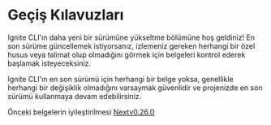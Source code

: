 # Geçiş Kılavuzları

Ignite CLI'ın daha yeni bir sürümüne yükseltme bölümüne hoş geldiniz! En son sürüme güncellemek istiyorsanız, izlemeniz gereken herhangi bir özel husus veya talimat olup olmadığını görmek için belgeleri kontrol ederek başlamak isteyeceksiniz.&#x20;

Ignite CLI'ın en son sürümü için herhangi bir belge yoksa, genellikle herhangi bir değişiklik olmadığını varsaymak güvenlidir ve projenizde en son sürümü kullanmaya devam edebilirsiniz.&#x20;

Önceki belgelerin iyileştirilmesi [Nextv0.26.0](../.gitbook/assets/v0.26.0)

